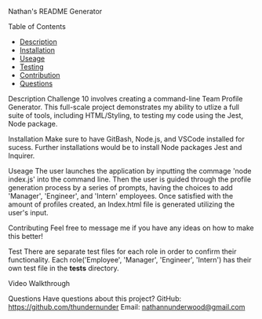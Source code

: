 Nathan's README Generator

Table of Contents
* [Description](#description)
* [Installation](#installation)
* [Useage](#useage)
* [Testing](#test)
* [Contribution](#contribution)
* [Questions](#questions)

Description
Challenge 10 involves creating a command-line Team Profile Generator. This full-scale project demonstrates my ability to utlize a full suite of tools, including HTML/Styling, to testing my code using the Jest, Node package.  

Installation
Make sure to have GitBash, Node.js, and VSCode installed for sucess. Further installations would be to install Node packages Jest and Inquirer. 

Useage
The user launches the application by inputting the commage 'node index.js' into the command line. Then the user is guided through the profile generation process by a series of prompts, having the choices to add 'Manager', 'Engineer', and 'Intern' employees. Once satisfied with the amount of profiles created, an Index.html file is generated utilizing the user's input.  

Contributing
Feel free to message me if you have any ideas on how to make this better!

Test
There are separate test files for each role in order to confirm their functionality. Each role('Employee', 'Manager', 'Engineer', 'Intern') has their own test file in the __tests__ directory. 

Video Walkthrough


Questions
Have questions about this project?
GitHub: https://github.com/thundernunder
Email: nathannunderwood@gmail.com